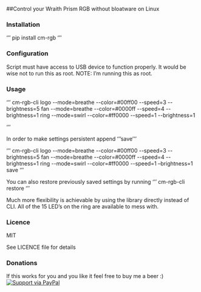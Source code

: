 ﻿##Control your Wraith Prism RGB without bloatware on Linux


### Installation
‘’’
pip install cm-rgb
‘’’

### Configuration

Script must have access to USB device to function properly.
It would be wise not to run this as root.
NOTE: I’m running this as root.

### Usage

‘’’
cm-rgb-cli logo --mode=breathe --color=#00ff00 --speed=3 --brightness=5 fan --mode=breathe --color=#0000ff --speed=4 --brightness=1 ring --mode=swirl --color=#ff0000 --speed=1 --brightness=1
	
‘’’

In order to make settings persistent append ‘’’save’’’

‘’’
cm-rgb-cli logo --mode=breathe --color=#00ff00 --speed=3 --brightness=5 fan --mode=breathe --color=#0000ff --speed=4 --brightness=1 ring --mode=swirl --color=#ff0000 --speed=1 –brightness=1 save
‘’’

You can also restore previously saved settings by running
‘’’
cm-rgb-cli restore
‘’’

Much more flexibility is achievable by using the library directly instead of CLI.
All of the 15 LED’s on the ring are available to mess with.

### Licence

MIT 

See LICENCE file for details

### Donations

If this works for you and you like it feel free to buy me a beer :)
[![Support via PayPal](https://cdn.rawgit.com/twolfson/paypal-github-button/1.0.0/dist/button.svg)](https://www.paypal.me/gfduszynski/)

